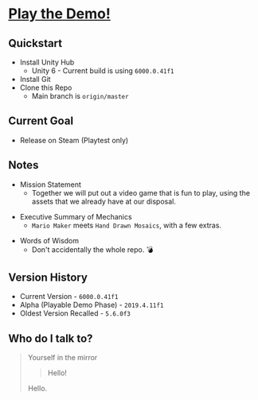 
# [Play the Demo!](https://play.unity.com/en/games/272f39a2-dafd-4ab3-b45a-d0bd734b4ff9/aaa) #

## Quickstart ##

+ Install Unity Hub
    * Unity 6 - Current build is using `6000.0.41f1`
+ Install Git
+ Clone this Repo
    * Main branch is `origin/master`

## Current Goal ##

*  Release on Steam (Playtest only)

## Notes ##

+ Mission Statement
    * Together we will put out a video game that is fun to play, using the assets that we already have at our disposal.

- Executive Summary of Mechanics
    * `Mario Maker` meets `Hand Drawn Mosaics`, with a few extras.

* Words of Wisdom
    * Don't accidentally the whole repo. 💣
 
## Version History ##

* Current Version - `6000.0.41f1`
* Alpha (Playable Demo Phase) - `2019.4.11f1`
* Oldest Version Recalled - `5.6.0f3`

## Who do I talk to? ##

> Yourself in the mirror
>
> > Hello!
>
> Hello.
